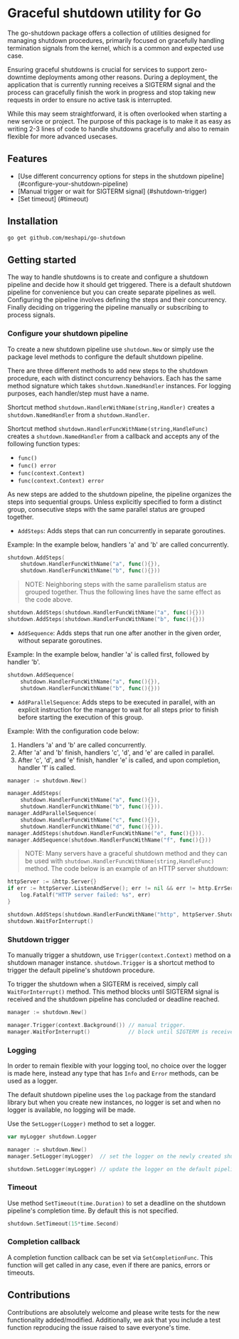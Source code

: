 # Graceful shutdown utility for Go

The go-shutdown package offers a collection of utilities designed for managing shutdown procedures,
primarily focused on gracefully handling termination signals from the kernel, which is a common and
expected use case.

Ensuring graceful shutdowns is crucial for services to support zero-downtime deployments among other reasons.
During a deployment, the application that is currently running receives a SIGTERM signal and the process
can gracefully finish the work in progress and stop taking new requests in order to ensure no active task is
interrupted.

While this may seem straightforward, it is often overlooked when starting a new service or project.
The purpose of this package is to make it as easy as writing 2-3 lines of code to handle shutdowns
gracefully and also to remain flexible for more advanced usecases.


## Features

* [Use different concurrency options for steps in the shutdown pipeline] (#configure-your-shutdown-pipeline)
* [Manual trigger or wait for SIGTERM signal] (#shutdown-trigger)
* [Set timeout] (#timeout)

## Installation

```bash
go get github.com/meshapi/go-shutdown
```

## Getting started

The way to handle shutdowns is to create and configure a shutdown pipeline and decide how it should get triggered.
There is a default shutdown pipeline for convenience but you can create separate pipelines as well.
Configuring the pipeline involves defining the steps and their concurrency. Finally deciding on triggering the pipeline
manually or subscribing to process signals.

### Configure your shutdown pipeline

To create a new shutdown pipeline use `shutdown.New` or simply use the package level methods to configure the default
shutdown pipeline.

There are three different methods to add new steps to the shutdown procedure, each with distinct concurrency behaviors.
Each has the same method signature which takes `shutdown.NamedHandler` instances. For logging purposes, each
handler/step must have a name.

Shortcut method `shutdown.HandlerWithName(string,Handler)` creates a `shutdown.NamedHandler` from a `shutdown.Handler`.

Shortcut method `shutdown.HandlerFuncWithName(string,HandleFunc)` creates a `shutdown.NamedHandler` from a callback and
accepts any of the following function types:
- `func()`
- `func() error`
- `func(context.Context)`
- `func(context.Context) error`

As new steps are added to the shutdown pipeline, the pipeline organizes the steps into sequential groups.
Unless explicitly specified to form a distinct group, consecutive steps with the same parallel status
are grouped together.

* `AddSteps`: Adds steps that can run concurrently in separate goroutines.

Example: In the example below, handlers 'a' and 'b' are called concurrently.

```go
shutdown.AddSteps(
    shutdown.HandlerFuncWithName("a", func(){}),
    shutdown.HandlerFuncWithName("b", func(){}))
```

> NOTE: Neighboring steps with the same parallelism status are grouped together. Thus the following lines have the
same effect as the code above.

```go
shutdown.AddSteps(shutdown.HandlerFuncWithName("a", func(){}))
shutdown.AddSteps(shutdown.HandlerFuncWithName("b", func(){}))
```

* `AddSequence`: Adds steps that run one after another in the given order, without separate goroutines.

Example: In the example below, handler 'a' is called first, followed by handler 'b'.

```go
shutdown.AddSequence(
    shutdown.HandlerFuncWithName("a", func(){}),
    shutdown.HandlerFuncWithName("b", func(){}))
```

* `AddParallelSequence`: Adds steps to be executed in parallel, with an explicit instruction for the manager to wait
for all steps prior to finish before starting the execution of this group.

Example: With the configuration code below:
1. Handlers 'a' and 'b' are called concurrently.
2. After 'a' and 'b' finish, handlers 'c', 'd', and 'e' are called in parallel.
3. After 'c', 'd', and 'e' finish, handler 'e' is called, and upon completion, handler 'f' is called.

```go
manager := shutdown.New()

manager.AddSteps(
    shutdown.HandlerFuncWithName("a", func(){}),
    shutdown.HandlerFuncWithName("b", func(){})).
manager.AddParallelSequence(
    shutdown.HandlerFuncWithName("c", func(){}),
    shutdown.HandlerFuncWithName("d", func(){})).
manager.AddSteps(shutdown.HandlerFuncWithName("e", func(){})).
manager.AddSequence(shutdown.HandlerFuncWithName("f", func(){}))
```

> NOTE: Many servers have a graceful shutdown method and they can be used with
> `shutdown.HandlerFuncWithName(string,HandleFunc)` method. The code below is an example of an HTTP server shutdown:

```go
httpServer := &http.Server{}
if err := httpServer.ListenAndServe(); err != nil && err != http.ErrServerClosed {
    log.Fatalf("HTTP server failed: %s", err)
}

shutdown.AddSteps(shutdown.HandlerFuncWithName("http", httpServer.Shutdown))
shutdown.WaitForInterrupt()
```

### Shutdown trigger

To manually trigger a shutdown, use `Trigger(context.Context)` method on a shutdown manager instance.
`shutdown.Trigger` is a shortcut method to trigger the default pipeline's shutdown procedure.

To trigger the shutdown when a SIGTERM is received, simply call `WaitForInterrupt()` method. This method blocks until
SIGTERM signal is received and the shutdown pipeline has concluded or deadline reached.

```go
manager := shutdown.New()

manager.Trigger(context.Background()) // manual trigger.
manager.WaitForInterrupt()            // block until SIGTERM is received and shutdown procedures have finished.
```

### Logging

In order to remain flexible with your logging tool, no choice over the logger is made here, instead any type that has
`Info` and `Error` methods, can be used as a logger.

The default shutdown pipeline uses the `log` package from the standard library but when you create new instances, no
logger is set and when no logger is available, no logging will be made.

Use the `SetLogger(Logger)` method to set a logger.

```go
var myLogger shutdown.Logger

manager := shutdown.New()
manager.SetLogger(myLogger)  // set the logger on the newly created shutdown pipeline.

shutdown.SetLogger(myLogger) // update the logger on the default pipeline.
```

### Timeout

Use method `SetTimeout(time.Duration)` to set a deadline on the shutdown pipeline's completion time. By default this is
not specified.

```go
shutdown.SetTimeout(15*time.Second)
```

### Completion callback

A completion function callback can be set via `SetCompletionFunc`. This function will get called in any case, even if
there are panics, errors or timeouts.

## Contributions

Contributions are absolutely welcome and please write tests for the new functionality added/modified.
Additionally, we ask that you include a test function reproducing the issue raised to save everyone's time.
